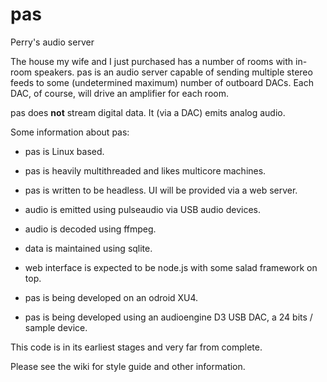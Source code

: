 # pas
Perry's audio server

The house my wife and I just purchased has a number of rooms with in-room speakers. pas is an audio server capable of
sending multiple stereo feeds to some (undetermined maximum) number of outboard DACs. Each DAC, of course, will drive
an amplifier for each room.

pas does **not** stream digital data. It (via a DAC) emits analog audio.

Some information about pas:
- pas is Linux based.
- pas is heavily multithreaded and likes multicore machines.
- pas is written to be headless. UI will be provided via a web server.
- audio is emitted using pulseaudio via USB audio devices.
- audio is decoded using ffmpeg.
- data is maintained using sqlite.
- web interface is expected to be node.js with some salad framework on top.

- pas is being developed on an odroid XU4.
- pas is being developed using an audioengine D3 USB DAC, a 24 bits / sample device.

This code is in its earliest stages and very far from complete.

Please see the wiki for style guide and other information.
